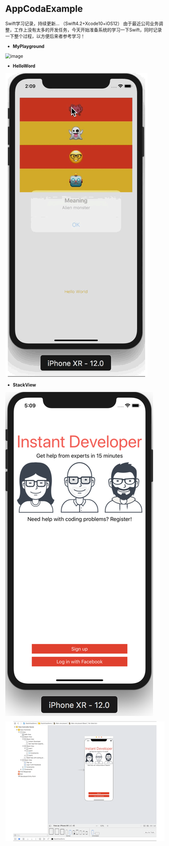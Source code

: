 # AppCodaExample
Swift学习记录，持续更新… （Swift4.2+Xcode10+iOS12）
由于最近公司业务调整，工作上没有太多的开发任务，今天开始准备系统的学习一下Swift，同时记录一下整个过程，以方便后来者参考学习！

- **MyPlayground**

![image](https://github.com/chengaojian/AppCodaExample/blob/master/png/MyFirstPlayground.png)

- **HelloWord**

![image](https://github.com/chengaojian/AppCodaExample/blob/master/gif/HelloWorld.gif)

- **StackView**

![image](https://github.com/chengaojian/AppCodaExample/blob/master/png/StackViewDemo.png)

![image](https://github.com/chengaojian/AppCodaExample/blob/master/gif/StackViewDemo.gif)  
